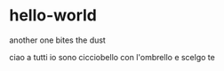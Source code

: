 # hello-world
another one bites the dust


ciao a tutti
io sono cicciobello con l'ombrello
e scelgo te
